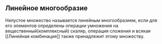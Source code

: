 ## Линейное многообразие
Непустое множество называется линейным многообразием, если для его элементов определены операции умножения на вещественный(комплексный) скаляр, операция сложения и всякая [[Линейная комбинация]] также принадлежит этому множеству.